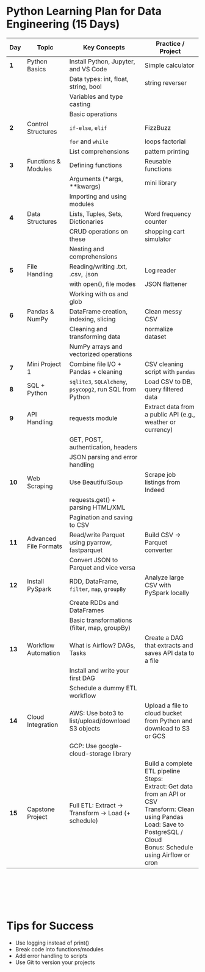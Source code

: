 # Python Learning Plan for Data Engineering (15 Days)

| Day    | Topic                 | Key Concepts                                             | Practice / Project                                                                                                                                                                                      |
| ------ | --------------------- | -------------------------------------------------------- | ------------------------------------------------------------------------------------------------------------------------------------------------------------------------------------------------------- |
| **1**  | Python Basics         | Install Python, Jupyter, and VS Code                     | Simple calculator                                                                                                                                                                                       |
|        |                       | Data types: int, float, string, bool                     | string reverser                                                                                                                                                                                         |
|        |                       | Variables and type casting                               |
|        |                       | Basic operations                                         |
| **2**  | Control Structures    | `if-else`, `elif`                                        | FizzBuzz                                                                                                                                                                                                |
|        |                       | `for` and `while`                                        | loops factorial                                                                                                                                                                                         |
|        |                       | List comprehensions                                      | pattern printing                                                                                                                                                                                        |
| **3**  | Functions & Modules   | Defining functions                                       | Reusable functions                                                                                                                                                                                      |
|        |                       | Arguments (\*args, \*\*kwargs)                           | mini library                                                                                                                                                                                            |
|        |                       | Importing and using modules                              |                                                                                                                                                                                                         |
| **4**  | Data Structures       | Lists, Tuples, Sets, Dictionaries                        | Word frequency counter                                                                                                                                                                                  |
|        |                       | CRUD operations on these                                 | shopping cart simulator                                                                                                                                                                                 |
|        |                       | Nesting and comprehensions                               |
| **5**  | File Handling         | Reading/writing .txt, .csv, .json                        | Log reader                                                                                                                                                                                              |
|        |                       | with open(), file modes                                  | JSON flattener                                                                                                                                                                                          |
|        |                       | Working with os and glob                                 |
| **6**  | Pandas & NumPy        | DataFrame creation, indexing, slicing                    | Clean messy CSV                                                                                                                                                                                         |
|        |                       | Cleaning and transforming data                           | normalize dataset                                                                                                                                                                                       |
|        |                       | NumPy arrays and vectorized operations                   |
| **7**  | Mini Project 1        | Combine file I/O + Pandas + cleaning                     | CSV cleaning script with `pandas`                                                                                                                                                                       |
| **8**  | SQL + Python          | `sqlite3`, `SQLAlchemy`, `psycopg2`, run SQL from Python | Load CSV to DB, query filtered data                                                                                                                                                                     |
| **9**  | API Handling          | requests module                                          | Extract data from a public API (e.g., weather or currency)                                                                                                                                              |
|        |                       | GET, POST, authentication, headers                       |
|        |                       | JSON parsing and error handling                          |
| **10** | Web Scraping          | Use BeautifulSoup                                        | Scrape job listings from Indeed                                                                                                                                                                         |
|        |                       | requests.get() + parsing HTML/XML                        |
|        |                       | Pagination and saving to CSV                             |
| **11** | Advanced File Formats | Read/write Parquet using pyarrow, fastparquet            | Build CSV → Parquet converter                                                                                                                                                                           |
|        |                       | Convert JSON to Parquet and vice versa                   |
| **12** | Install PySpark       | RDD, DataFrame, `filter`, `map`, `groupBy`               | Analyze large CSV with PySpark locally                                                                                                                                                                  |
|        |                       | Create RDDs and DataFrames                               |
|        |                       | Basic transformations (filter, map, groupBy)             |
| **13** | Workflow Automation   | What is Airflow? DAGs, Tasks                             | Create a DAG that extracts and saves API data to a file                                                                                                                                                 |
|        |                       | Install and write your first DAG                         |
|        |                       | Schedule a dummy ETL workflow                            |
| **14** | Cloud Integration     | AWS: Use boto3 to list/upload/download S3 objects        | Upload a file to cloud bucket from Python and download to S3 or GCS                                                                                                                                     |
|        |                       | GCP: Use google-cloud-storage library                    |
| **15** | Capstone Project      | Full ETL: Extract → Transform → Load (+ schedule)        | Build a complete ETL pipeline <br> Steps: <br> Extract: Get data from an API or CSV <br> Transform: Clean using Pandas <br> Load: Save to PostgreSQL / Cloud <br> Bonus: Schedule using Airflow or cron |

&nbsp;

&nbsp;

&nbsp;

# Tips for Success

- Use logging instead of print()
- Break code into functions/modules
- Add error handling to scripts
- Use Git to version your projects
